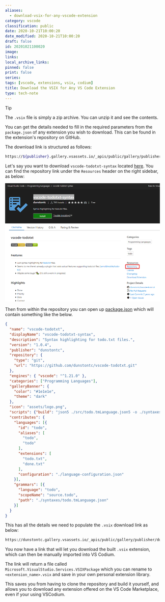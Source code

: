 ```yaml
---
aliases:
  - download-vsix-for-any-vscode-extension
category: vscode
classification: public
date: 2020-10-21T10:00:20
date_modified: 2020-10-21T10:00:20
draft: false
id: 20201021100020
image: 
links: 
local_archive_links: 
pinned: false
print: false
series: 
tags: [vscode, extensions, vsix, codium]
title: Download the VSIX for Any VS Code Extension
type: tech-note
---
```


> [!tip]
> The `.vsix` file is simply a zip archive. You can unzip it and see the contents.

You can get the details needed to fill in the required parameters from the `package.json` of any extension you wish to download. This can be found in the extension's repository on GitHub.

The download link is structured as follows:

```sh
https://${publisher}.gallery.vsassets.io/_apis/public/gallery/publisher/${publisher}/extension/${extensionname}/${version}/assetbyname/Microsoft.VisualStudio.Services.VSIXPackage
```

Let's say you want to download `vscode-todotxt-syntax` located [here](https://marketplace.visualstudio.com/items?itemName=dunstontc.vscode-todotxt). You can find the repository link under the `Resources` header on the right sidebar, as below:

![](attachments/20201021100020.png)

Then from within the repository you can open up [package.json](https://github.com/dunstontc/vscode-todotxt/blob/master/package.json) which will contain something like the below. 

```json
{
  "name": "vscode-todotxt",
  "displayName": "vscode-todotxt-syntax",
  "description": "Syntax highlighting for todo.txt files.",
  "version": "1.0.4",
  "publisher": "dunstontc",
  "repository": {
    "type": "git",
    "url": "https://github.com/dunstontc/vscode-todotxt.git"
  },
  "engines": { "vscode": "^1.21.0" },
  "categories": ["Programming Languages"],
  "galleryBanner": {
    "color": "#1e1e1e",
    "theme": "dark"
  },
  "icon": "assets/logo.png",
  "scripts": {"build": "json5 ./src/todo.tmLanguage.json5 -o ./syntaxes/todo.tmLanguage.json -s 2;"},
  "contributes": {
    "languages": [{
      "id": "todo",
      "aliases": [
        "todo",
        "todo"
      ],
      "extensions": [
        "todo.txt",
        "done.txt"
      ],
      "configuration": "./language-configuration.json"
    }],
    "grammars": [{
      "language": "todo",
      "scopeName": "source.todo",
      "path": "./syntaxes/todo.tmLanguage.json"
    }]
  }
}
```

This has all the details we need to populate the `.vsix` download link as below:

```sh
https://dunstontc.gallery.vsassets.io/_apis/public/gallery/publisher/dunstontc/extension/vscode-todotxt/1.0.4/assetbyname/Microsoft.VisualStudio.Services.VSIXPackage
```

You now have a link that will let you download the built `.vsix` extension, which can then be manually imported into VS Codium. 

The link will return a file called `Microsoft.VisualStudio.Services.VSIXPackage` which you can rename to `<extension_name>.vsix` and save in your own personal extension library.

This saves you from having to clone the repository and build it yourself, and allows you to download any extension offered on the VS Code Marketplace, even if your using VSCodium.
